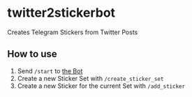 # twitter2stickerbot
Creates Telegram Stickers from Twitter Posts

## How to use
1. Send `/start` to [the Bot](https://t.me/twitter2telegrambot)
2. Create a new Sticker Set with `/create_sticker_set`
3. Create a new Sticker for the current Set with `/add_sticker`
